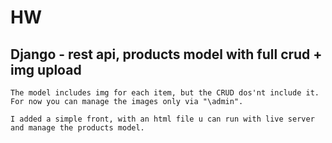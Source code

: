 # HW

## Django - rest api, products model with full crud + img upload 


    The model includes img for each item, but the CRUD dos'nt include it. For now you can manage the images only via "\admin". 

    I added a simple front, with an html file u can run with live server and manage the products model.

